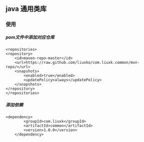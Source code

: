 

## java 通用类库 

### 使用

##### pom文件中添加对应仓库
    <repositories>
    <repository>
        <id>maven-repo-master</id>
        <url>https://raw.github.com/liuxko/com.liuxk.common/mvn-repo/</url>
        <snapshots>
            <enabled>true</enabled>
            <updatePolicy>always</updatePolicy>
        </snapshots>
    </repository>
    </repositories>
    
##### 添加依赖 
    <dependency>
            <groupId>com.liuxk</groupId>
            <artifactId>common</artifactId>
            <version>1.0.0</version>
        </dependency>